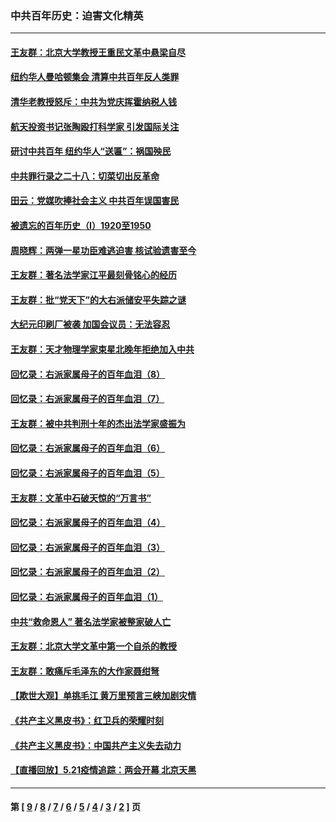 ### 中共百年历史：迫害文化精英
---
#### [王友群：北京大学教授王重民文革中悬梁自尽](../../pages/nf1176111/n13084645.md?07230430) 
#### [纽约华人曼哈顿集会 清算中共百年反人类罪](../../pages/nf1176111/n13084157.md?07230430) 
#### [清华老教授怒斥：中共为党庆挥霍纳税人钱](../../pages/nf1176111/n13071430.md?07230430) 
#### [航天投资书记张陶殴打科学家 引发国际关注](../../pages/nf1176111/n13069132.md?07230430) 
#### [研讨中共百年 纽约华人“送匾”：祸国殃民](../../pages/nf1176111/n13057367.md?07230430) 
#### [中共罪行录之二十八：切菜切出反革命](../../pages/nf1176111/n13030600.md?07230430) 
#### [田云：党媒吹捧社会主义 中共百年误国害民](../../pages/nf1176111/n13006682.md?07230430) 
#### [被遗忘的百年历史（I）1920至1950](../../pages/nf1176111/n12986411.md?07230430) 
#### [周晓辉：两弹一星功臣难逃迫害 核试验遗害至今](../../pages/nf1176111/n12974997.md?07230430) 
#### [王友群：著名法学家江平最刻骨铭心的经历](../../pages/nf1176111/n12970787.md?07230430) 
#### [王友群：批“党天下”的大右派储安平失踪之谜](../../pages/nf1176111/n12954229.md?07230430) 
#### [大纪元印刷厂被袭 加国会议员：无法容忍](../../pages/nf1176111/n12883028.md?07230430) 
#### [王友群：天才物理学家束星北晚年拒绝加入中共](../../pages/nf1176111/n12792913.md?07230430) 
#### [回忆录：右派家属母子的百年血泪（8）](../../pages/nf1176111/n12706196.md?07230430) 
#### [回忆录：右派家属母子的百年血泪（7）](../../pages/nf1176111/n12706191.md?07230430) 
#### [王友群：被中共判刑十年的杰出法学家盛振为](../../pages/nf1176111/n12706141.md?07230430) 
#### [回忆录：右派家属母子的百年血泪（6）](../../pages/nf1176111/n12698863.md?07230430) 
#### [回忆录：右派家属母子的百年血泪（5）](../../pages/nf1176111/n12692515.md?07230430) 
#### [王友群：文革中石破天惊的“万言书”](../../pages/nf1176111/n12690994.md?07230430) 
#### [回忆录：右派家属母子的百年血泪（4）](../../pages/nf1176111/n12686410.md?07230430) 
#### [回忆录：右派家属母子的百年血泪（3）](../../pages/nf1176111/n12683820.md?07230430) 
#### [回忆录：右派家属母子的百年血泪（2）](../../pages/nf1176111/n12679738.md?07230430) 
#### [回忆录：右派家属母子的百年血泪（1）](../../pages/nf1176111/n12678112.md?07230430) 
#### [中共“救命恩人” 著名法学家被整家破人亡](../../pages/nf1176111/n12658168.md?07230430) 
#### [王友群：北京大学文革中第一个自杀的教授](../../pages/nf1176111/n12632697.md?07230430) 
#### [王友群：敢痛斥毛泽东的大作家聂绀弩](../../pages/nf1176111/n12384788.md?07230430) 
#### [【欺世大观】单挑毛江 黄万里预言三峡加剧灾情](../../pages/nf1176111/n12357101.md?07230430) 
#### [《共产主义黑皮书》：红卫兵的荣耀时刻](../../pages/nf1176111/n12190329.md?07230430) 
#### [《共产主义黑皮书》：中国共产主义失去动力](../../pages/nf1176111/n12168749.md?07230430) 
#### [【直播回放】5.21疫情追踪：两会开幕 北京天黑](../../pages/nf1176111/n12126358.md?07230430) 

---
#### 第 [ [9](./9.md?07230430) / [8](./8.md?07230430) / [7](./7.md?07230430) / [6](./6.md?07230430) / [5](./5.md?07230430) / [4](./4.md?07230430) / [3](./3.md?07230430) / [2](./2.md?07230430) ] 页
